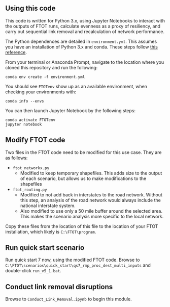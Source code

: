 


## Using this code

This code is written for Python 3.x, using Jupyter Notebooks to interact with the outputs of FTOT runs, calculate evenness as a proxy of resiliency, and carry out sequential link removal and recalculation of network performance.

The Python dependences are detailed in `environment.yml`. This assumes you have an installation of Python 3.x and conda. These steps follow [this reference](https://docs.conda.io/projects/conda/en/latest/user-guide/tasks/manage-environments.html#creating-an-environment-from-an-environment-yml-file).

From your terminal or Anaconda Prompt, navigate to the location where you cloned this repository and run the following:

```
conda env create -f environment.yml
```

You should see `FTOTenv` show up as an available environment, when checking your environments with:

```
conda info --envs
```

You can then launch Jupyter Notebook by the following steps:

```
conda activate FTOTenv
jupyter notebook
```

## Modify FTOT code

Two files in the FTOT code need to be modified for this use case. They are as follows:

- `ftot_networkx.py`
	+ Modified to keep temporary shapefiles. This adds size to the output of each scenario, but allows us to make modifications to the shapefiles
- `ftot_routing.py`
	+ Modified to not add back in interstates to the road network. Without this step, an analysis of the road network would always include the national interstate system.
	+ Also modified to use only a 50 mile buffer around the selected area. This makes the scenario analysis more specific to the local network.

Copy these files from the location of this file to the location of your FTOT installation, which likely is `C:\FTOT\program`.

## Run quick start scenario

Run quick start 7 now, using the modified FTOT code.
Browse to `C:\FTOT\scenarios\quick_start\qs7_rmp_proc_dest_multi_inputs` and double-click `run_v5_1.bat`.

## Conduct link removal disruptions

Browse to `Conduct_Link_Removal.ipynb` to begin this module.
